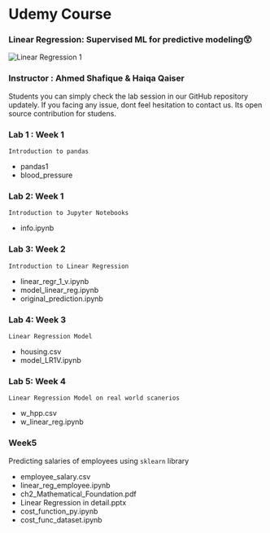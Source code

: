 # Udemy Course
### Linear Regression: Supervised ML for predictive modeling😲

![Linear Regression 1](https://github.com/AhmedShafique313/sml_udemy/assets/99950606/93f71261-678b-4ac3-b487-9f6a2d09f8f9)

### Instructor : Ahmed Shafique & Haiqa Qaiser

Students you can simply check the lab session in our GitHub repository updately. If you facing any issue, dont feel hesitation to contact us. Its open source contribution for studens.

### Lab 1 : Week 1
`Introduction to pandas`
* pandas1
* blood_pressure
### Lab 2: Week 1
`Introduction to Jupyter Notebooks`
* info.ipynb
### Lab 3: Week 2
`Introduction to Linear Regression`
* linear_regr_1_v.ipynb
* model_linear_reg.ipynb
* original_prediction.ipynb
### Lab 4: Week 3
`Linear Regression Model`
* housing.csv
* model_LR1V.ipynb
### Lab 5: Week 4
`Linear Regression Model on real world scanerios`
* w_hpp.csv
* w_linear_reg.ipynb

### Week5 
Predicting salaries of employees using `sklearn` library
- employee_salary.csv
- linear_reg_employee.ipynb
- ch2_Mathematical_Foundation.pdf
- Linear Regression in detail.pptx
- cost_function_py.ipynb
- cost_func_dataset.ipynb
